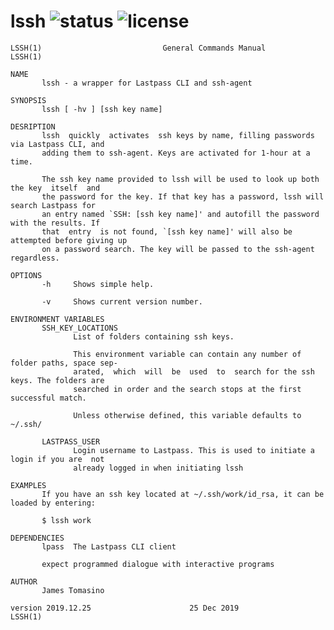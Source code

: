 # lssh ![status](https://travis-ci.com/jamestomasino/lssh.svg?branch=master) ![license](https://img.shields.io/badge/license-GPL3-blue.svg?style=flat-square)

    LSSH(1)                           General Commands Manual                          LSSH(1)

    NAME
           lssh - a wrapper for Lastpass CLI and ssh-agent

    SYNOPSIS
           lssh [ -hv ] [ssh key name]

    DESRIPTION
           lssh  quickly  activates  ssh keys by name, filling passwords via Lastpass CLI, and
           adding them to ssh-agent. Keys are activated for 1-hour at a time.

           The ssh key name provided to lssh will be used to look up both the key  itself  and
           the password for the key. If that key has a password, lssh will search Lastpass for
           an entry named `SSH: [ssh key name]' and autofill the password with the results. If
           that  entry  is not found, `[ssh key name]' will also be attempted before giving up
           on a password search. The key will be passed to the ssh-agent regardless.

    OPTIONS
           -h     Shows simple help.

           -v     Shows current version number.

    ENVIRONMENT VARIABLES
           SSH_KEY_LOCATIONS
                  List of folders containing ssh keys.

                  This environment variable can contain any number of folder paths, space sep‐
                  arated,  which  will  be  used  to  search for the ssh keys. The folders are
                  searched in order and the search stops at the first successful match.

                  Unless otherwise defined, this variable defaults to ~/.ssh/

           LASTPASS_USER
                  Login username to Lastpass. This is used to initiate a login if you are  not
                  already logged in when initiating lssh

    EXAMPLES
           If you have an ssh key located at ~/.ssh/work/id_rsa, it can be loaded by entering:

           $ lssh work

    DEPENDENCIES
           lpass  The Lastpass CLI client

           expect programmed dialogue with interactive programs

    AUTHOR
           James Tomasino

    version 2019.12.25                      25 Dec 2019                                LSSH(1)
